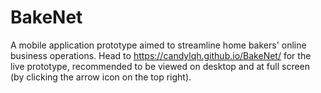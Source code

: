 # BakeNet
A mobile application prototype aimed to streamline home bakers' online business operations. Head to https://candylqh.github.io/BakeNet/ for the live prototype, recommended to be viewed on desktop and at full screen (by clicking the arrow icon on the top right).
